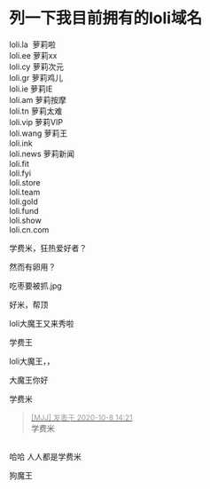 # 列一下我目前拥有的loli域名


loli.la&nbsp;&nbsp;萝莉啦<br />
loli.ee 萝莉xx<br />
loli.cy 萝莉次元<br />
loli.gr 萝莉鸡儿<br />
loli.ie 萝莉IE<br />
loli.am 萝莉按摩<br />
loli.tn 萝莉太难<br />
loli.vip 萝莉VIP<br />
loli.wang 萝莉王<br />
loli.ink <br />
loli.news 萝莉新闻<br />
loli.fit<br />
loli.fyi<br />
loli.store <br />
loli.team<br />
loli.gold<br />
loli.fund<br />
loli.show<br />
loli.cn.com

学费米，狂热爱好者？

然而有卵用？<img id="aimg_a6oFs" onclick="zoom(this, this.src, 0, 0, 0)" class="zoom" src="https://cdn.jsdelivr.net/gh/hishis/forum-master/public/images/patch.gif" onmouseover="img_onmouseoverfunc(this)" onload="thumbImg(this)" border="0" alt="" />

吃枣要被抓.jpg

好米，帮顶

loli大魔王又来秀啦

学费王<img src="static/image/smiley/default/lol.gif" smilieid="12" border="0" alt="" />

loli大魔王，，

大魔王你好

学费米<img id="aimg_J1RVZ" onclick="zoom(this, this.src, 0, 0, 0)" class="zoom" src="https://cdn.jsdelivr.net/gh/hishis/forum-master/public/images/patch.gif" onmouseover="img_onmouseoverfunc(this)" onload="thumbImg(this)" border="0" alt="" />

<div class="quote"><blockquote><font size="2"><a href="https://www.hostloc.com/forum.php?mod=redirect&amp;goto=findpost&amp;pid=9271794&amp;ptid=751981" target="_blank"><font color="#999999">[MJJ] 发表于 2020-10-8 14:21</font></a></font><br />
学费米</blockquote></div><br />
哈哈 人人都是学费米

狗魔王
